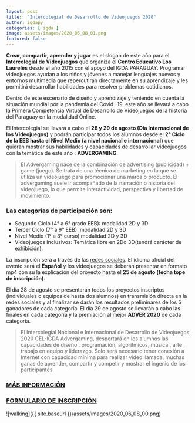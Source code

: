 ```yaml
---
layout: post
title:  "Intercolegial de Desarrollo de Videojuegos 2020"
author: igdapy
categories: [ igda ]
image: assets/images/2020_06_08_01.png
featured: false
---
```

**Crear, compartir, aprender y jugar** es el slogan de este año para el **Intercolegial de Videojuegos** que organiza el **Centro Educativo Los Laureles** desde el año 2015 con el apoyo del IGDA PARAGUAY. Programar videojuegos ayudan a los niños y jóvenes a manejar lenguajes nuevos y entornos multimedia que repercutirán directamente en su aprendizaje y les permitirá desarrollar habilidades para resolver problemas cotidianos.

Dentro de este escenario de diseño y aprendizaje y teniendo en cuenta la situación mundial por la pandemia del Covid -19, este año se llevará a cabo la Primera Competencia Virtual de Desarrollo de Videojuegos de la historia del Paraguay en la modalidad Online.

El Intercolegial se llevará a cabo el **28 y 29 de agosto (Día Internacional de los Videojuegos)** y podrán participar todos los alumnos desde el **2° Ciclo de la EEB hasta el Nivel Medio (a nivel nacional e internacional)** que quieran mostrar sus habilidades y capacidades de desarrollar videojuegos con la temática de este año : **ADVERGAMING**.

>El Advergaming nace de la combinación de advertising (publicidad) + game (juego). Se trata de una técnica de marketing en la que se utiliza un videojuego para promocionar una marca o producto. El advergaming suele ir acompañado de la narración o historia del videojuego, lo que permite interactividad, perspectiva y libertad de movimiento.

### Las categorías de participación son:

- Segundo Ciclo (4° a 6° grado EEB): modalidad 2D y 3D
- Tercer Ciclo (7° a 9° EEB): modalidad 2D y 3D
- Nivel Medio (1° a 3° curso) modalidad 2D y 3D
- Videojuegos Inclusivos: Temática libre en 2Do 3D(tendrá carácter de exhibición).

La inscripción será a través de las [redes sociales][facebook]. El idioma oficial del evento será el **Español** y los videojuegos se deberán presentar en formato mp4 con su la explicación del proyecto hasta el **25 de agosto (fecha tope de inscripción)**.

El día 28 de agosto se presentarán todos los proyectos inscriptos (individuales o equipos de hasta dos alumnos) en transmisión directa en la redes sociales y al finalizar se darán los resultados preliminares de los 5 ganadores de cada categoría. El día 29 de agosto se llevarán a cabo las finales en cada categoría y la premiación al mejor **ADVER 2020** de cada categoría.

>El Intercolegial Nacional e Internacional de Desarrollo de Videojuegos 2020 CEL-IGDA Advergaming, despertará en los alumnos las capacidades de diseño , programación, algorítmicos, música , arte , trabajo en equipo y liderazgo. Solo será necesario tener conexión a Internet con capacidad mínima para realizar video llamada, muchas ganas de aprender, compartir y competir y mostrar el ingenio de los participantes

### [MÁS INFORMACIÓN][facebook]

### [FORMULARIO DE INSCRIPCIÓN][inscripcion]

![walking]({{ site.baseurl }}/assets/images/2020_06_08_00.png)

[facebook]:https://www.facebook.com/intercolegialdevideojuegos/
[inscripcion]:https://bit.ly/36Yg2T0
